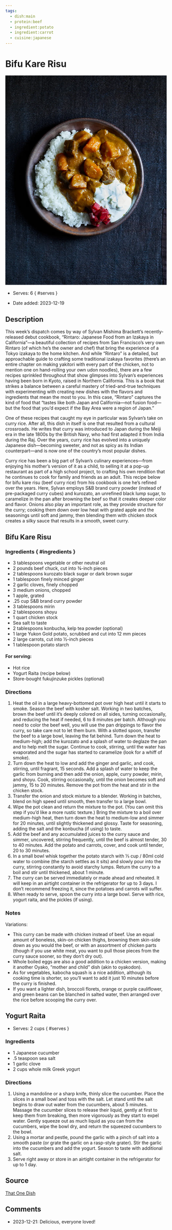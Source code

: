 ```yaml
---
tags:
  - dish:main
  - protein:beef
  - ingredient:potato
  - ingredient:carrot
  - cuisine:japanese
---
```

<!-- Tags can have colon, but no space around it -->

# Bifu Kare Risu 

![Recipe picture](../images/bifu_kare_risu.webp)

<!-- Serves has to be a single number, no dashes, but text is allowed after the
number (e.g., 24 cookies) -->
- Serves: 6
{ #serves }
<!-- Time is not parsed, so anything can be input here, and additional
values can be added (e.g., "active time", "cooking time", etc) -->
- Date added: 2023-12-19

## Description

This week’s dispatch comes by way of Sylvan Mishima Brackett’s recently-released debut cookbook, “Rintaro: Japanese Food from an Izakaya in California”—a beautiful collection of recipes from San Francisco’s very own Rintaro (of which he’s the owner and chef) that bring the experience of a Tokyo izakaya to the home kitchen. And while “Rintaro” is a detailed, but approachable guide to crafting some traditional izakaya favorites (there’s an entire chapter on making yakitori with every part of the chicken, not to mention one on hand-rolling your own udon noodles), there are a few recipes sprinkled throughout that show glimpses into Sylvan’s experiences having been born in Kyoto, raised in Northern California. This is a book that strikes a balance between a careful mastery of tried-and-true techniques with experimenting with creating new dishes with the flavors and ingredients that mean the most to you. In this case, “Rintaro” captures the kind of food that “tastes like both Japan and California—not fusion food—but the food that you’d expect if the Bay Area were a region of Japan.”

One of these recipes that caught my eye in particular was Sylvan’s take on curry rice. After all, this dish in itself is one that resulted from a cultural crossroads. He writes that curry was introduced to Japan during the Meiji era in the late 1800s by the British Navy, who had first adapted it from India during the Raj. Over the years, curry rice has evolved into a uniquely Japanese dish—becoming sweeter, and not as spicy as its Indian counterpart—and is now one of the country’s most popular dishes.

Curry rice has been a big part of Sylvan’s culinary experiences—from enjoying his mother’s version of it as a child, to selling it at a pop-up restaurant as part of a high school project, to crafting his own rendition that he continues to cook for family and friends as an adult. This recipe below for bifu kare risu (beef curry rice) from his cookbook is one he’s refined over the years. Here, Sylvan employs S&B brand curry powder (instead of pre-packaged curry cubes) and kurozato, an unrefined black lump sugar, to caramelize in the pan after browning the beef so that it creates deeper color and flavor. Onions also play an important role, as they provide structure for the curry; cooking them down over low heat with grated apple and the seasonings until soft and jammy, then blending them with chicken stock creates a silky sauce that results in a smooth, sweet curry.

## Bifu Kare Risu
### Ingredients { #ingredients }

- 3 tablespoons vegetable or other neutral oil
- 2 pounds beef chuck, cut into ¾-inch pieces
- 2 tablespoons kurozato black sugar or dark brown sugar
- 1 tablespoon finely minced ginger
- 2 garlic cloves, finely chopped
- 3 medium onions, chopped
- 1 apple, grated
- .25 cup S&B brand curry powder
- 3 tablespoons mirin
- 2 tablespoons shoyu
- 1 quart chicken stock
- Sea salt to taste
- 2 tablespoons konbucha, kelp tea powder (optional)
- 1 large Yukon Gold potato, scrubbed and cut into 12 mm pieces
- 2 large carrots, cut into ½-inch pieces
- 1 tablespoon potato starch

#### For serving: 

- Hot rice
- Yogurt Raita (recipe below)
- Store-bought fukujinzuke pickles (optional)
### Directions

<!-- If you have a direction that refers to a number of some ingredient, wrap
the number in asterisks and add `{.ingredient-num}` afterwards. For example,
write `Add 2 Tbsp oil to pan` as `Add *2*{.ingredient-num} to pan`. This allows
us to properly change the number when changing the serves value. -->
1. Heat the oil in a large heavy-bottomed pot over high heat until it starts to smoke. Season the beef with kosher salt. Working in two batches, brown the beef until it’s deeply colored on all sides, turning occasionally, and reducing the heat if needed, 6 to 8 minutes per batch. Although you need to color the beef well, you will use the pan drippings to flavor the curry, so take care not to let them burn. With a slotted spoon, transfer the beef to a large bowl, leaving the fat behind. Turn down the heat to medium-high; add the kurozato and a splash of water to deglaze the pan and to help melt the sugar. Continue to cook, stirring, until the water has evaporated and the sugar has started to caramelize (look for a whiff of smoke).
2. Turn down the heat to low and add the ginger and garlic, and cook, stirring, until fragrant, 15 seconds. Add a splash of water to keep the garlic from burning and then add the onion, apple, curry powder, mirin, and shoyu. Cook, stirring occasionally, until the onion becomes soft and jammy, 15 to 20 minutes. Remove the pot from the heat and stir in the chicken stock.
3. Transfer the onion and stock mixture to a blender. Working in batches, blend on high speed until smooth, then transfer to a large bowl.
4. Wipe the pot clean and return the mixture to the pot. (You can omit this step if you’d like a more rustic texture.) Bring the mixture to a boil over medium-high heat, then turn down the heat to medium-low and simmer for 20 minutes, until slightly thickened and glossy. Taste for seasoning, adding the salt and the konbucha (if using) to taste.
5. Add the beef and any accumulated juices to the curry sauce and simmer, uncovered, stirring frequently, until the beef is almost tender, 30 to 40 minutes. Add the potato and carrots, cover, and cook until tender, 20 to 30 minutes.
6. In a small bowl whisk together the potato starch with ⅓ cup / 80ml cold water to combine (the starch settles as it sits) and slowly pour into the curry, stirring constantly to avoid starchy lumps. Return the curry to a boil and stir until thickened, about 1 minute.
7. The curry can be served immediately or made ahead and reheated. It will keep in an airtight container in the refrigerator for up to 3 days. I don’t recommend freezing it, since the potatoes and carrots will suffer.
8. When ready to serve, spoon the curry into a large bowl. Serve with rice, yogurt raita, and the pickles (if using).

### Notes

Variations:
- This curry can be made with chicken instead of beef. Use an equal amount of boneless, skin-on chicken thighs, browning them skin-side down as you would the beef, or with an assortment of chicken parts (though if you use white meat, you want to pull those pieces from the curry sauce sooner, so they don’t dry out).
- Whole boiled eggs are also a good addition to a chicken version, making it another Oyako, “mother and child” dish (akin to oyakodon).
- As for vegetables, kabocha squash is a nice addition, although its cooking time is shorter, so you’ll want to add it just 10 minutes before the curry is finished.
- If you want a lighter dish, broccoli florets, orange or purple cauliflower, and green beans can be blanched in salted water, then arranged over the rice before scooping the curry over.

## Yogurt Raita

- Serves: 2 cups
{ #serves }

### Ingredients

- 1 Japanese cucumber
- .5 teaspoon sea salt
- 1 garlic clove
- 2 cups whole milk Greek yogurt

### Directions

1. Using a mandoline or a sharp knife, thinly slice the cucumber. Place the slices in a small bowl and toss with the salt. Let stand until the salt begins to draw out water from the cucumbers, about 5 minutes. Massage the cucumber slices to release their liquid, gently at first to keep them from breaking, then more vigorously as they start to expel water. Gently squeeze out as much liquid as you can from the cucumbers, wipe the bowl dry, and return the squeezed cucumbers to the bowl.
2. Using a mortar and pestle, pound the garlic with a pinch of salt into a smooth paste (or grate the garlic on a rasp-style grater). Stir the garlic into the cucumbers and add the yogurt. Season to taste with additional salt.
3. Serve right away or store in an airtight container in the refrigerator for up to 1 day.

## Source

[That One Dish](https://thatonedish.substack.com/p/a-recipe-for-bifu-kare-risu-beef)

## Comments

- 2023-12-21: Delicious, everyone loved!

